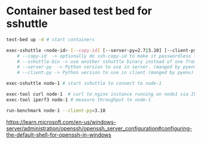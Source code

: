 # Container based test bed for sshuttle

```bash
test-bed up -d # start containers

exec-sshuttle <node-id> [--copy-id] [--server-py=2.7|3.10] [--client-py=2.7|3.10] [--sshuttle-bin=/path/to/sshuttle] [sshuttle-args...]
    # --copy-id  -> optionally do ssh-copy-id to make it passwordless for future runs
    # --sshuttle-bin -> use another sshuttle binary instead of one from dev setup
    # --server-py  -> Python version to use in server. (manged by pyenv)
    # --client-py -> Python version to use in client (manged by pyenv)

exec-sshuttle node-1 # start sshuttle to connect to node-1

exec-tool curl node-1  # curl to nginx instance running on node1 via IP that is only reachable via sshuttle
exec-tool iperf3 node-1 # measure throughput to node-1

run-benchmark node-1 --client-py=3.10

```

<https://learn.microsoft.com/en-us/windows-server/administration/openssh/openssh_server_configuration#configuring-the-default-shell-for-openssh-in-windows>
